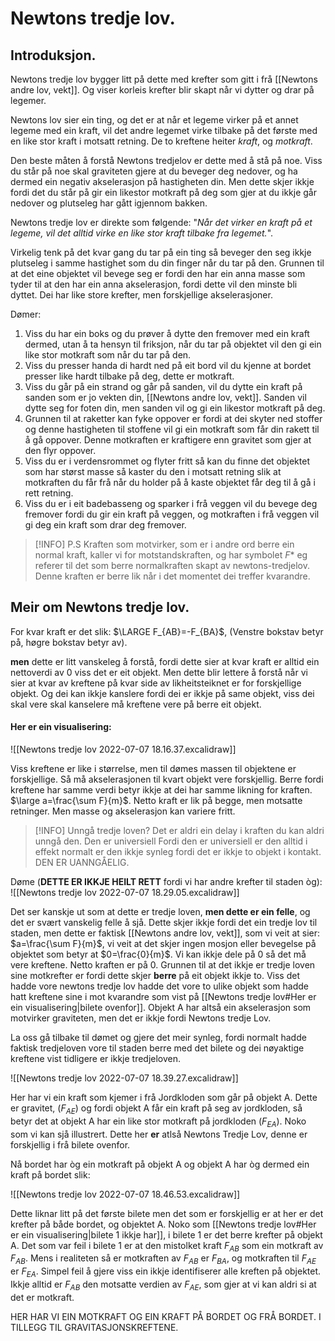 # Newtons tredje lov.

## Introduksjon. 
Newtons tredje lov bygger litt på dette med krefter som gitt i frå [[Newtons andre lov, vekt]]. Og viser korleis krefter blir skapt når vi dytter og drar på legemer.

Newtons lov sier ein ting, og det er at når et legeme virker på et annet legeme med ein kraft, vil det andre legemet virke tilbake på det første med en like stor kraft i motsatt retning. De to kreftene heiter *kraft*, og *motkraft*.

Den beste måten å forstå Newtons tredjelov er dette med å stå på noe. Viss du står på noe skal graviteten gjere at du beveger deg nedover, og ha dermed ein negativ akselerasjon på hastigheten din. Men dette skjer ikkje fordi det du står på gir ein likestor motkraft på deg som gjer at du ikkje går nedover og plutseleg har gått igjennom bakken.


Newtons tredje lov er direkte som følgende:
"*Når det virker en kraft på et legeme, vil det alltid virke en like stor kraft tilbake fra legemet.*".

Virkelig tenk på det kvar gang du tar på ein ting så beveger den seg ikkje plutseleg i samme hastighet som du din finger når du tar på den. Grunnen til at det eine objektet vil bevege seg er fordi den har ein anna masse som tyder til at den har ein anna akselerasjon, fordi dette vil den minste bli dyttet. Dei har like store krefter, men forskjellige akselerasjoner.

Dømer:
1. Viss du har ein boks og du prøver å dytte den fremover med ein kraft dermed, utan å ta hensyn til friksjon, når du tar på objektet vil den gi ein like stor motkraft som når du tar på den. 
2. Viss du presser handa di hardt ned på eit bord vil du kjenne at bordet presser like hardt tilbake på deg, dette er motkraft.
3. Viss du går på ein strand og går på sanden, vil du dytte ein kraft på sanden som er jo vekten din, [[Newtons andre lov, vekt]].  Sanden vil dytte seg for foten din, men sanden vil og gi ein likestor motkraft på deg.
4. Grunnen til at raketter kan fyke oppover er fordi at dei skyter ned stoffer og denne hastigheten til stoffene vil gi ein motkraft som får din rakett til å gå oppover. Denne motkraften er kraftigere enn gravitet som gjer at den flyr oppover.
5. Viss du er i verdensrommet og flyter fritt så kan du finne det objektet som har størst masse så kaster du den i motsatt retning slik at motkraften du får frå når du holder på å kaste objektet får deg til å gå i rett retning.
6. Viss du er i eit badebasseng og sparker i frå veggen vil du bevege deg fremover fordi du gir ein kraft på veggen, og motkraften i frå veggen vil gi deg ein kraft som drar deg fremover. 


>[!INFO] P.S
>Kraften som motvirker, som er i andre ord berre ein normal kraft, kaller vi for motstandskraften, og har symbolet $F*$ eg referer til det som berre normalkraften skapt av newtons-tredjelov. Denne kraften er berre lik når i det momentet dei treffer kvarandre.



## Meir om Newtons tredje lov.

For kvar kraft er det slik:
$\LARGE F_{AB}=-F_{BA}$,
(Venstre bokstav betyr på, høgre bokstav betyr av).


**men** dette er litt vanskeleg å forstå, fordi dette sier at kvar kraft er alltid ein nettoverdi av $0$ viss det er eit objekt. Men dette blir lettere å forstå når vi sier at kvar av kreftene på kvar side av likheitsteiknet er for forskjellige objekt. Og dei kan ikkje kanslere fordi dei er ikkje på same objekt, viss dei skal vere skal kanselere må kreftene vere på berre eit objekt. 

#### Her er ein visualisering:

![[Newtons tredje lov 2022-07-07 18.16.37.excalidraw]]

Viss kreftene er like i størrelse, men til dømes massen til objektene er forskjellige. Så må akselerasjonen til kvart objekt vere forskjellig. Berre fordi kreftene har samme verdi betyr ikkje at dei har samme likning for kraften.
$\large a=\frac{\sum F}{m}$. Netto kraft er lik på begge, men motsatte retninger. Men masse og akselerasjon kan variere fritt.


>[!INFO] Unngå tredje loven?
> Det er aldri ein delay i kraften du kan aldri unngå den. Den er universiell
> Fordi den er universiell er den alltid i effekt normalt er den ikkje synleg fordi det er ikkje to objekt i kontakt. DEN ER UANNGÅELIG.


Døme (**DETTE ER IKKJE HEILT RETT** fordi vi har andre krefter til staden òg): 
![[Newtons tredje lov 2022-07-07 18.29.05.excalidraw]]

Det ser kanskje ut som at dette er tredje loven, **men dette er ein felle**, og det er svært vanskelig felle å sjå. Dette skjer ikkje fordi det ein tredje lov til staden, men dette er faktisk [[Newtons andre lov, vekt]], som vi veit at sier:
$a=\frac{\sum F}{m}$, vi veit at det skjer ingen mosjon eller bevegelse på objektet som betyr at $0=\frac{0}{m}$. Vi kan ikkje dele på $0$ så det må vere kreftene. Netto kraften er på $0$.
Grunnen til at det ikkje er tredje loven sine motkrefter er fordi dette skjer **berre** på eit objekt ikkje to. Viss det hadde vore newtons tredje lov hadde det vore to ulike objekt som hadde hatt kreftene sine i mot kvarandre som vist på [[Newtons tredje lov#Her er ein visualisering|bilete ovenfor]]. Objekt A har altså ein akselerasjon som motvirker graviteten, men det er ikkje fordi Newtons tredje Lov.

La oss gå tilbake til dømet og gjere det meir synleg, fordi normalt hadde faktisk tredjeloven vore til staden berre med det bilete og dei nøyaktige kreftene vist tidligere er ikkje tredjeloven. 

![[Newtons tredje lov 2022-07-07 18.39.27.excalidraw]]

Her har vi ein kraft som kjemer i frå Jordkloden som går på objekt A. Dette er gravitet, ($F_{AE}$) og fordi objekt A får ein kraft på seg av jordkloden, så betyr det at objekt A har ein like stor motkraft på jordkloden ($F_{EA}$). Noko som vi kan sjå illustrert. Dette her **er** atlså Newtons Tredje Lov, denne er forskjellig i frå bilete ovenfor.

Nå bordet har òg ein motkraft på objekt A og objekt A har òg dermed ein kraft på bordet slik:

![[Newtons tredje lov 2022-07-07 18.46.53.excalidraw]]


Dette liknar litt på det første bilete men det som er forskjellig er at her er det krefter på både bordet, og objektet A. Noko som [[Newtons tredje lov#Her er ein visualisering|bilete 1 ikkje har]], i bilete 1 er det berre krefter på objekt A. Det som var feil i bilete 1 er at den mistolket kraft $F_{AB}$ som ein motkraft av $F_{AB}$. Mens i realiteten så er motkraften av $F_{AB}$ er $F_{BA}$, og motkraften til $F_{AE}$ er $F_{EA}$. Simpel feil å gjere viss ein ikkje identifiserer alle kreften på objektet. Ikkje alltid er $F_{AB}$ den motsatte verdien av $F_{AE}$, som gjer at vi kan aldri si at det er motkraft.


HER HAR VI EIN MOTKRAFT OG EIN KRAFT PÅ BORDET OG FRÅ BORDET. I TILLEGG TIL GRAVITASJONSKREFTENE. 